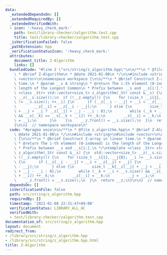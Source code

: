 ```yaml
---
data:
  _extendedDependsOn: []
  _extendedRequiredBy: []
  _extendedVerifiedWith:
  - icon: ':heavy_check_mark:'
    path: test/library-checker/zalgorithm.test.cpp
    title: test/library-checker/zalgorithm.test.cpp
  _isVerificationFailed: false
  _pathExtension: hpp
  _verificationStatusIcon: ':heavy_check_mark:'
  attributes:
    document_title: Z-Algorithm
    links: []
  bundledCode: "#line 2 \"src/string/z_algorithm.hpp\"\n\n/**\n * @file z_algorithm.hpp\n\
    \ * @brief Z-Algorithm\n * @date 2021-01-08\n */\n\n#include <string>\n#include\
    \ <vector>\n\nnamespace workspace {\n\n/**\n * @brief Construct Z-array in linear\
    \ time.\n * @param __s A string\n * @return The i-th element (0-indexed) is the\
    \ length of the Longest Common\n * Prefix between __s and __s[i:].\n */\ntemplate\
    \ <class _Str> std::vector<size_t> z_algorithm(_Str const &__s) {\n  std::vector<size_t>\
    \ __z(__s.size());\n  if (!__z.empty()) {\n    for (size_t __i{1}, __j{0}; __i\
    \ != __s.size(); ++__i) {\n      if (__z[__i - __j] + __i < __z[__j] + __j) {\n\
    \        __z[__i] = __z[__i - __j];\n      } else {\n        size_t __k{__z[__j]\
    \ + __j > __i ? __z[__j] + __j - __i : 0};\n        while (__k + __i < __s.size()\
    \ && __s[__k] == __s[__k + __i]) ++__k;\n        __z[__i] = __k;\n        __j\
    \ = __i;\n      }\n    }\n    __z.front() = __s.size();\n  }\n  return __z;\n\
    }\n\n}  // namespace workspace\n"
  code: "#pragma once\n\n/**\n * @file z_algorithm.hpp\n * @brief Z-Algorithm\n *\
    \ @date 2021-01-08\n */\n\n#include <string>\n#include <vector>\n\nnamespace workspace\
    \ {\n\n/**\n * @brief Construct Z-array in linear time.\n * @param __s A string\n\
    \ * @return The i-th element (0-indexed) is the length of the Longest Common\n\
    \ * Prefix between __s and __s[i:].\n */\ntemplate <class _Str> std::vector<size_t>\
    \ z_algorithm(_Str const &__s) {\n  std::vector<size_t> __z(__s.size());\n  if\
    \ (!__z.empty()) {\n    for (size_t __i{1}, __j{0}; __i != __s.size(); ++__i)\
    \ {\n      if (__z[__i - __j] + __i < __z[__j] + __j) {\n        __z[__i] = __z[__i\
    \ - __j];\n      } else {\n        size_t __k{__z[__j] + __j > __i ? __z[__j]\
    \ + __j - __i : 0};\n        while (__k + __i < __s.size() && __s[__k] == __s[__k\
    \ + __i]) ++__k;\n        __z[__i] = __k;\n        __j = __i;\n      }\n    }\n\
    \    __z.front() = __s.size();\n  }\n  return __z;\n}\n\n}  // namespace workspace\n"
  dependsOn: []
  isVerificationFile: false
  path: src/string/z_algorithm.hpp
  requiredBy: []
  timestamp: '2021-01-08 22:31:47+09:00'
  verificationStatus: LIBRARY_ALL_AC
  verifiedWith:
  - test/library-checker/zalgorithm.test.cpp
documentation_of: src/string/z_algorithm.hpp
layout: document
redirect_from:
- /library/src/string/z_algorithm.hpp
- /library/src/string/z_algorithm.hpp.html
title: Z-Algorithm
---
```

